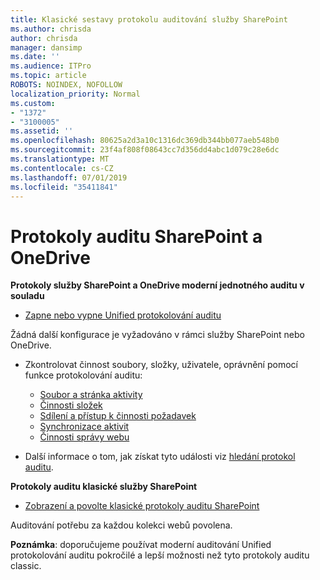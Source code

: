 ```yaml
---
title: Klasické sestavy protokolu auditování služby SharePoint
ms.author: chrisda
author: chrisda
manager: dansimp
ms.date: ''
ms.audience: ITPro
ms.topic: article
ROBOTS: NOINDEX, NOFOLLOW
localization_priority: Normal
ms.custom:
- "1372"
- "3100005"
ms.assetid: ''
ms.openlocfilehash: 80625a2d3a10c1316dc369db344bb077aeb548b0
ms.sourcegitcommit: 23f4af808f08643cc7d356dd4abc1d079c28e6dc
ms.translationtype: MT
ms.contentlocale: cs-CZ
ms.lasthandoff: 07/01/2019
ms.locfileid: "35411841"
---
```

# <a name="sharepoint-and-onedrive-audit-logs"></a>Protokoly auditu SharePoint a OneDrive

**Protokoly služby SharePoint a OneDrive moderní jednotného auditu v souladu**

- [Zapne nebo vypne Unified protokolování auditu](https://docs.microsoft.com/en-us/office365/securitycompliance/turn-audit-log-search-on-or-off) 

Žádná další konfigurace je vyžadováno v rámci služby SharePoint nebo OneDrive.

- Zkontrolovat činnost soubory, složky, uživatele, oprávnění pomocí funkce protokolování auditu:

    - [Soubor a stránka aktivity](https://docs.microsoft.com/en-us/office365/securitycompliance/search-the-audit-log-in-security-and-compliance)
    - [Činnosti složek](https://docs.microsoft.com/en-us/office365/securitycompliance/search-the-audit-log-in-security-and-compliance#folder-activities)
    - [Sdílení a přístup k činnosti požadavek](https://docs.microsoft.com/en-us/office365/securitycompliance/search-the-audit-log-in-security-and-compliance#sharing-and-access-request-activities)
    - [Synchronizace aktivit](https://docs.microsoft.com/en-us/office365/securitycompliance/search-the-audit-log-in-security-and-compliance#synchronization-activities)
    - [Činnosti správy webu](https://docs.microsoft.com/en-us/office365/securitycompliance/search-the-audit-log-in-security-and-compliance#site-administration-activities)
- Další informace o tom, jak získat tyto události viz [hledání protokol auditu](https://docs.microsoft.com/office365/securitycompliance/search-the-audit-log-in-security-and-compliance#search-the-audit-log).

**Protokoly auditu klasické služby SharePoint**

- [Zobrazení a povolte klasické protokoly auditu SharePoint](https://support.office.com/en-us/article/view-audit-log-reports-b37c5869-1b47-4a82-a30d-ea20070fe527)

Auditování potřebu za každou kolekci webů povolena. 

**Poznámka**: doporučujeme používat moderní auditování Unified protokolování auditu pokročilé a lepší možnosti než tyto protokoly auditu classic.

